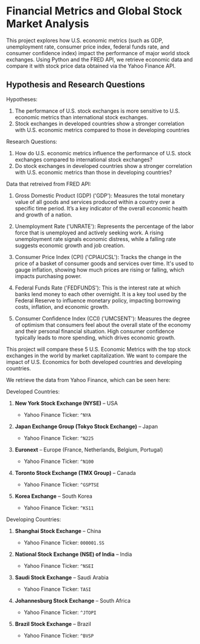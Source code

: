 # Financial Metrics and Global Stock Market Analysis
This project explores how U.S. economic metrics (such as GDP, unemployment rate, consumer price index, federal funds rate, and consumer confidence index) impact the performance of major world stock exchanges. Using Python and the FRED API, we retrieve economic data and compare it with stock price data obtained via the Yahoo Finance API.

## Hypothesis and Research Questions
Hypotheses:
1. The performance of U.S. stock exchanges is more sensitive to U.S. economic metrics than international stock exchanges.
2. Stock exchanges in developed countries show a stronger correlation with U.S. economic metrics compared to those in developing countries

Research Questions:
1. How do U.S. economic metrics influence the performance of U.S. stock exchanges compared to international stock exchanges?
2. Do stock exchanges in developed countries show a stronger correlation with U.S. economic metrics than those in developing countries?

Data that retreived from FRED API:
1. Gross Domestic Product (GDP) ('GDP'):
Measures the total monetary value of all goods and services produced within a country over a specific time period. It’s a key indicator of the overall economic health and growth of a nation.

2. Unemployment Rate ('UNRATE'):
Represents the percentage of the labor force that is unemployed and actively seeking work. A rising unemployment rate signals economic distress, while a falling rate suggests economic growth and job creation.

3. Consumer Price Index (CPI) ('CPIAUCSL'):
Tracks the change in the price of a basket of consumer goods and services over time. It's used to gauge inflation, showing how much prices are rising or falling, which impacts purchasing power.

4. Federal Funds Rate ('FEDFUNDS'):
This is the interest rate at which banks lend money to each other overnight. It is a key tool used by the Federal Reserve to influence monetary policy, impacting borrowing costs, inflation, and economic growth.

5. Consumer Confidence Index (CCI) ('UMCSENT'):
Measures the degree of optimism that consumers feel about the overall state of the economy and their personal financial situation. High consumer confidence typically leads to more spending, which drives economic growth.

This project will compare these 5 U.S. Economic Metrics with the top stock exchanges in the world by market capitalization. We want to compare the impact of U.S. Economics for both developed countries and developing countries.

We retrieve the data from Yahoo Finance, which can be seen here:

Developed Countries:
1. **New York Stock Exchange (NYSE)** – USA  
   - Yahoo Finance Ticker: `^NYA`

2. **Japan Exchange Group (Tokyo Stock Exchange)** – Japan  
   - Yahoo Finance Ticker: `^N225`

3. **Euronext** – Europe (France, Netherlands, Belgium, Portugal)  
   - Yahoo Finance Ticker: `^N100`

4. **Toronto Stock Exchange (TMX Group)** – Canada  
   - Yahoo Finance Ticker: `^GSPTSE`

5. **Korea Exchange** – South Korea  
    - Yahoo Finance Ticker: `^KS11`

Developing Countries:
1. **Shanghai Stock Exchange** – China  
   - Yahoo Finance Ticker: `000001.SS`

2. **National Stock Exchange (NSE) of India** – India  
   - Yahoo Finance Ticker: `^NSEI`

3. **Saudi Stock Exchange** – Saudi Arabia
   - Yahoo Finance Ticker: `TASI`

4. **Johannesburg Stock Exchange** – South Africa
   - Yahoo Finance Ticker: `^JTOPI`

5. **Brazil Stock Exchange** – Brazil
   - Yahoo Finance Ticker: `^BVSP`





